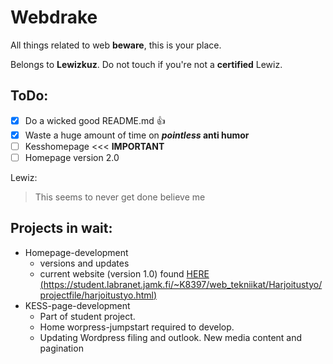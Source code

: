 # Webdrake
All things related to web **beware**, this is your place.

Belongs to **Lewizkuz**. Do not touch if you're not a **certified** Lewiz.
## ToDo:
- [x] Do a wicked good README.md :+1:
- [x] Waste a huge amount of time on **_pointless_ anti humor**
- [ ] Kesshomepage <<< **IMPORTANT**
- [ ] Homepage version 2.0
 
 Lewiz:
 
> This seems to never get done believe me


## Projects in wait:
* Homepage-development
  * versions and updates
  * current website (version 1.0) found [HERE (https://student.labranet.jamk.fi/~K8397/web_tekniikat/Harjoitustyo/projectfile/harjoitustyo.html)](https://student.labranet.jamk.fi/~K8397/web_tekniikat/Harjoitustyo/projectfile/harjoitustyo.html)
* KESS-page-development
  * Part of student project.
  * Home worpress-jumpstart required to develop.
  * Updating Wordpress filing and outlook. New media content and pagination
